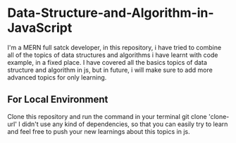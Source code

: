 # Data-Structure-and-Algorithm-in-JavaScript

I'm a MERN full satck developer, in this repository, i have tried to combine all of the topics of data structures and algorithms i have learnt with code example, in a fixed place. I have covered all the basics topics of data structure and algorithm in js, but in future, i will make sure to add more advanced topics for only learning.

## For Local Environment

Clone this repository and run the command in your terminal
git clone 'clone-url'
I didn't use any kind of dependencies, so that you can easily try to learn and feel free to push your new learnings about this topics in js.